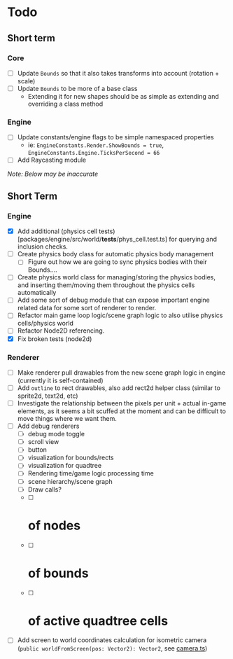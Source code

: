 # Todo

## Short term

### Core
- [ ] Update `Bounds` so that it also takes transforms into account (rotation + scale)
- [ ] Update `Bounds` to be more of a base class
    - Extending it for new shapes should be as simple as extending and overriding a class method

### Engine

- [ ] Update constants/engine flags to be simple namespaced properties
    - ie: `EngineConstants.Render.ShowBounds = true`, `EngineConstants.Engine.TicksPerSecond = 66`
- [ ] Add Raycasting module

*Note: Below may be inaccurate*

## Short Term

### Engine
- [X] Add additional (physics cell tests)[packages/engine/src/world/__tests__/phys_cell.test.ts] for querying and inclusion checks.
- [ ] Create physics body class for automatic physics body management
    + [ ] Figure out how we are going to sync physics bodies with their Bounds....
- [ ] Create physics world class for managing/storing the physics bodies, and inserting them/moving them throughout the physics cells automatically
- [ ] Add some sort of debug module that can expose important engine related data for some sort of renderer to render.
- [ ] Refactor main game loop logic/scene graph logic to also utilise physics cells/physics world
- [ ] Refactor Node2D referencing.
- [x] Fix broken tests (node2d)

### Renderer
- [ ] Make renderer pull drawables from the new scene graph logic in engine (currently it is self-contained)
- [ ] Add `outline` to rect drawables, also add rect2d helper class (similar to sprite2d, text2d, etc)
- [ ] Investigate the relationship between the pixels per unit + actual in-game elements, as it seems a bit scuffed at the moment and can be difficult to move things where we want them.
- [ ] Add debug renderers
    + [ ] debug mode toggle
    + [ ] scroll view
    + [ ] button
    + [ ] visualization for bounds/rects
    + [ ] visualization for quadtree
    + [ ] Rendering time/game logic processing time
    + [ ] scene hierarchy/scene graph
    + [ ] Draw calls?
    + [ ] # of nodes
    + [ ] # of bounds
    + [ ] # of active quadtree cells
- [ ] Add screen to world coordinates calculation for isometric camera (`public worldFromScreen(pos: Vector2): Vector2`, see [camera.ts](packages/renderer/src/camera/camera.ts))
